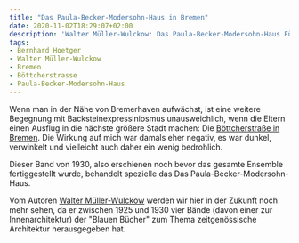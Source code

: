 ```yaml
---
title: "Das Paula-Becker-Modersohn-Haus in Bremen"
date: 2020-11-02T18:29:07+02:00
description: 'Walter Müller-Wulckow: Das Paula-Becker-Modersohn-Haus Führer und Plan. Angelsachsen-Verlag, Bremen 1930. <a class="worldcat" href="http://www.worldcat.org/oclc/61625546">&nbsp;</a>'
tags:
- Bernhard Hoetger
- Walter Müller-Wulckow
- Bremen
- Böttcherstrasse
- Paula-Becker-Modersohn-Haus
---
```


Wenn man in der Nähe von Bremerhaven aufwächst, ist eine weitere Begegnung mit Backsteinexpressiniosmus unausweichlich, wenn die Eltern einen Ausflug in die nächste größere Stadt machen: Die [Böttcherstraße in Bremen](https://de.wikipedia.org/wiki/B%C3%B6ttcherstra%C3%9Fe_(Bremen)).
Die Wirkung auf mich war damals eher negativ, es war dunkel, verwinkelt und vielleicht auch daher ein wenig bedrohlich.

<!--more-->

Dieser Band von 1930, also erschienen noch bevor das gesamte Ensemble fertiggestellt wurde, behandelt spezielle das Das Paula-Becker-Modersohn-Haus.

Vom Autoren [Walter Müller-Wulckow](https://de.wikipedia.org/wiki/Walter_M%C3%BCller-Wulckow) werden wir hier in der Zukunft noch mehr sehen, da er zwischen 1925 und 1930 vier Bände (davon einer zur Innenarchitektur) der "Blauen Bücher" zum Thema zeitgenössische Architektur herausgegeben hat.
